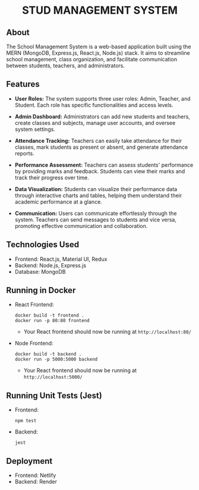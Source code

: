 <h1 align="center">
    STUD MANAGEMENT SYSTEM
</h1>


## About

The School Management System is a web-based application built using the MERN (MongoDB, Express.js, React.js, Node.js) stack. It aims to streamline school management, class organization, and facilitate communication between students, teachers, and administrators.

## Features

- **User Roles:** The system supports three user roles: Admin, Teacher, and Student. Each role has specific functionalities and access levels.

- **Admin Dashboard:** Administrators can add new students and teachers, create classes and subjects, manage user accounts, and oversee system settings.

- **Attendance Tracking:** Teachers can easily take attendance for their classes, mark students as present or absent, and generate attendance reports.

- **Performance Assessment:** Teachers can assess students' performance by providing marks and feedback. Students can view their marks and track their progress over time.

- **Data Visualization:** Students can visualize their performance data through interactive charts and tables, helping them understand their academic performance at a glance.

- **Communication:** Users can communicate effortlessly through the system. Teachers can send messages to students and vice versa, promoting effective communication and collaboration.

## Technologies Used

- Frontend: React.js, Material UI, Redux
- Backend: Node.js, Express.js
- Database: MongoDB

## Running in Docker

- React Frontend:
  ```shell
  docker build -t frontend .
  docker run -p 80:80 frontend
  ```
  - Your React frontend should now be running at `http://localhost:80/`
    
- Node Frontend:
  ```shell
  docker build -t backend .
  docker run -p 5000:5000 backend
  ```
  - Your React frontend should now be running at `http://localhost:5000/`

## Running Unit Tests (Jest)

- Frontend:
  ```shell
  npm test
  ```
- Backend:
  ```shell
  jest
  ```


## Deployment

- Frontend: Netlify
- Backend: Render



